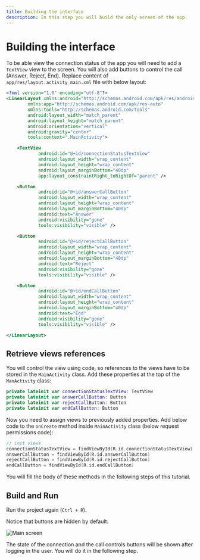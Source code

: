 ```yaml
---
title: Building the interface
description: In this step you will build the only screen of the app.
---
```


# Building the interface

To be able view the connection status of the app you will need to add a `TextView` view to the screen. You will also add buttons to control the call (Answer, Reject, End). Replace content of `app/res/layout.activity_main.xml` file with below layout:

```xml
<?xml version="1.0" encoding="utf-8"?>
<LinearLayout xmlns:android="http://schemas.android.com/apk/res/android"
        xmlns:app="http://schemas.android.com/apk/res-auto"
        xmlns:tools="http://schemas.android.com/tools"
        android:layout_width="match_parent"
        android:layout_height="match_parent"
        android:orientation="vertical"
        android:gravity="center"
        tools:context=".MainActivity">

    <TextView
            android:id="@+id/connectionStatusTextView"
            android:layout_width="wrap_content"
            android:layout_height="wrap_content"
            android:layout_marginBottom="40dp"
            app:layout_constraintRight_toRightOf="parent" />

    <Button
            android:id="@+id/answerCallButton"
            android:layout_width="wrap_content"
            android:layout_height="wrap_content"
            android:layout_marginBottom="40dp"
            android:text="Answer"
            android:visibility="gone"
            tools:visibility="visible" />

    <Button
            android:id="@+id/rejectCallButton"
            android:layout_width="wrap_content"
            android:layout_height="wrap_content"
            android:layout_marginBottom="40dp"
            android:text="Reject"
            android:visibility="gone"
            tools:visibility="visible" />

    <Button
            android:id="@+id/endCallButton"
            android:layout_width="wrap_content"
            android:layout_height="wrap_content"
            android:layout_marginBottom="40dp"
            android:text="End"
            android:visibility="gone"
            tools:visibility="visible" />

</LinearLayout>
```

## Retrieve views references

You will control the view using code, so references to the views have to be stored in the `MainActivity` class. Add these properties at the top of the `ManActivity` class:

```kotlin
private lateinit var connectionStatusTextView: TextView
private lateinit var answerCallButton: Button
private lateinit var rejectCallButton: Button
private lateinit var endCallButton: Button
```

Now you need to assign views to previously added properties. Add below code to the `onCreate` method inside `MainActivity` class (below request permissions code):

```kotlin
// init views
connectionStatusTextView = findViewById(R.id.connectionStatusTextView)
answerCallButton = findViewById(R.id.answerCallButton)
rejectCallButton = findViewById(R.id.rejectCallButton)
endCallButton = findViewById(R.id.endCallButton)
```

You will fill the body of these methods in the following steps of this tutorial.

## Build and Run

Run the project again (`Ctrl + R`). 

Notice that buttons are hidden by default:

![Main screen](/screenshots/tutorials/client-sdk/phone-to-app/main-screen.png)

The state of the connection and the call controls buttons will be shown after logging in the user. You will do it in the following step.
